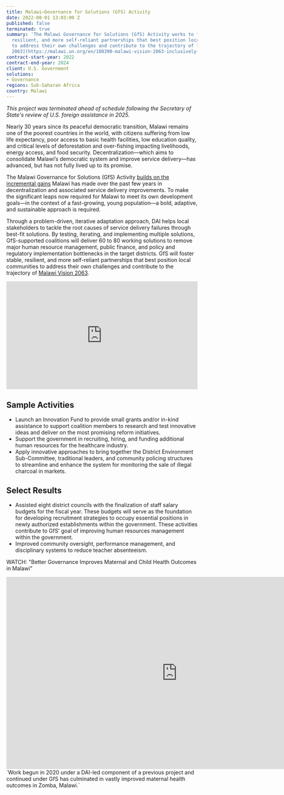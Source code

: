 ```yaml
---
title: Malawi—Governance for Solutions (GfS) Activity
date: 2022-08-01 13:03:00 Z
published: false
terminated: true
summary: 'The Malawi Governance for Solutions (GfS) Activity works to foster stable,
  resilient, and more self-reliant partnerships that best position local communities
  to address their own challenges and contribute to the trajectory of [Malawi Vision
  2063](https://malawi.un.org/en/108390-malawi-vision-2063-inclusively-wealthy-and-self-reliant-nation). '
contract-start-year: 2022
contract-end-year: 2024
client: U.S. Government
solutions:
- Governance
regions: Sub-Saharan Africa
country: Malawi
---
```


<aside><em>This project was terminated ahead of schedule following the Secretary of State's review of U.S. foreign assistance in 2025.</em></aside>

Nearly 30 years since its peaceful democratic transition, Malawi remains one of the poorest countries in the world, with citizens suffering from low life expectancy, poor access to basic health facilities, low education quality, and critical levels of deforestation and over-fishing impacting livelihoods, energy access, and food security. Decentralization—which aims to consolidate Malawi’s democratic system and improve service delivery—has advanced, but has not fully lived up to its promise.

The Malawi Governance for Solutions (GfS) Activity [builds on the incremental gains](https://www.dai.com/our-work/projects/malawi-local-government-accountability-and-performance-lgap) Malawi has made over the past few years in decentralization and associated service delivery improvements. To make the significant leaps now required for Malawi to meet its own development goals—in the context of a fast-growing, young population—a bold, adaptive, and sustainable approach is required.

Through a problem-driven, iterative adaptation approach, DAI helps local stakeholders to tackle the root causes of service delivery failures through best-fit solutions. By testing, iterating, and implementing multiple solutions, GfS-supported coalitions will deliver 60 to 80 working solutions to remove major human resource management, public finance, and policy and regulatory implementation bottlenecks in the target districts. GfS will foster stable, resilient, and more self-reliant partnerships that best position local communities to address their own challenges and contribute to the trajectory of [Malawi Vision 2063](https://malawi.un.org/en/108390-malawi-vision-2063-inclusively-wealthy-and-self-reliant-nation).

<div style="padding:56.25% 0 0 0;position:relative;"><iframe src="https://player.vimeo.com/video/1022601667?badge=0&amp;autopause=0&amp;player_id=0&amp;app_id=58479" frameborder="0" allow="autoplay; fullscreen; picture-in-picture; clipboard-write" style="position:absolute;top:0;left:0;width:100%;height:100%;" title="Malawi Governance 4 Solutions activities in Zomba, Mangochi, &amp; Chikwawa"></iframe></div><script src="https://player.vimeo.com/api/player.js"></script>

## Sample Activities

* Launch an Innovation Fund to provide small grants and/or in-kind assistance to support coalition members to research and test innovative ideas and deliver on the most promising reform initiatives.
* Support the government in recruiting, hiring, and funding additional human resources for the healthcare industry.
* Apply innovative approaches to bring together the District Environment Sub-Committee, traditional leaders, and community policing structures to streamline and enhance the system for monitoring the sale of illegal charcoal in markets.

## Select Results

* Assisted eight district councils with the finalization of staff salary budgets for the fiscal year. These budgets will serve as the foundation for developing recruitment strategies to occupy essential positions in newly authorized establishments within the government. These activities contribute to GfS’ goal of improving human resources management within the government.
* Improved community oversight, performance management, and disciplinary systems to reduce teacher absenteeism.

WATCH: "Better Governance Improves Maternal and Child Health Outcomes in Malawi"
<iframe src="https://player.vimeo.com/video/925982427?badge=0&amp;autopause=0&amp;player_id=0&amp;app_id=58479" width="900" height="506" frameborder="0" allow="autoplay; fullscreen; picture-in-picture; clipboard-write" title="Better Governance Improves Maternal and Child Health Outcomes in Malawi"></iframe>
`Work begun in 2020 under a DAI-led component of a previous project and continued under GfS has culminated in vastly improved maternal health outcomes in Zomba, Malawi.`
